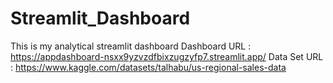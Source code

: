 # Streamlit_Dashboard
This is my analytical streamlit dashboard
Dashboard URL : https://appdashboard-nsxx9yzvzdfbixzugzyfp7.streamlit.app/
Data Set URL : https://www.kaggle.com/datasets/talhabu/us-regional-sales-data

